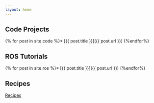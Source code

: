 ```yaml
---
layout: home
---
```


## Code Projects

{% for post in site.code %}* [{{ post.title }}]({{ post.url }})
{%endfor%}

## ROS Tutorials

{% for post in site.ros %}* [{{ post.title }}]({{ post.url }})
{%endfor%}

## Recipes

[Recipes]({{site.baseurl}}/recipes)
